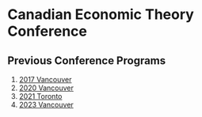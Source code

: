 # Canadian Economic Theory Conference


## Previous Conference Programs

1. [2017 Vancouver](https://microeconomics.ca/cetc_2017)
1. [2020 Vancouver](https://microeconomics.ca/micro/cetc)
2. [2021 Toronto](https://microeconomics.ca/previous)
3. [2023 Vancouver](https://cetc-conference.github.io/cetc/2023/)

